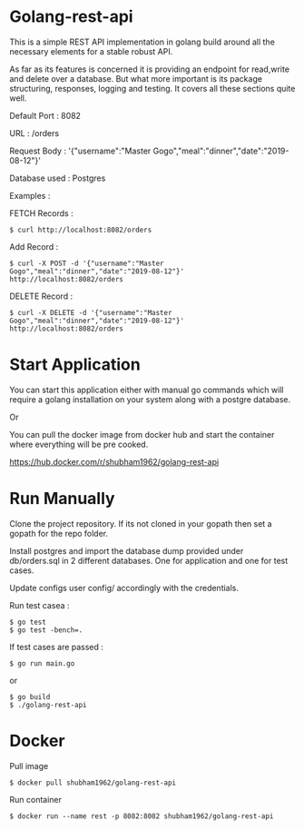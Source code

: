 # Golang-rest-api

This is a simple REST API implementation in golang build around all the necessary elements for a stable robust API. 

As far as its features is concerned it is providing an endpoint for read,write and delete over a database. But what more important is its package structuring, responses, logging and testing. It covers all these sections quite well.


Default Port : 8082

URL          : /orders

Request Body : '{"username":"Master Gogo","meal":"dinner","date":"2019-08-12"}'

Database used : Postgres

Examples :

FETCH Records : 

    $ curl http://localhost:8082/orders
  
Add Record    : 

    $ curl -X POST -d '{"username":"Master Gogo","meal":"dinner","date":"2019-08-12"}' http://localhost:8082/orders
  
DELETE Record : 

    $ curl -X DELETE -d '{"username":"Master Gogo","meal":"dinner","date":"2019-08-12"}' http://localhost:8082/orders


# Start Application

You can start this application either with manual go commands which will require a golang installation on your system along with a postgre database.

Or

You can pull the docker image from docker hub and start the container where everything will be pre cooked.

https://hub.docker.com/r/shubham1962/golang-rest-api

# Run Manually
Clone the project repository. If its not cloned in your gopath then set a gopath for the repo folder.

Install postgres and import the database dump provided under db/orders.sql in 2 different databases. One for application and one for test cases.

Update configs user config/ accordingly with the credentials. 

Run test casea : 

    $ go test 
    $ go test -bench=.

If test cases are passed :

    $ go run main.go
    
or

    $ go build
    $ ./golang-rest-api
              
              
# Docker

  Pull image
  
    $ docker pull shubham1962/golang-rest-api

  Run container
  
    $ docker run --name rest -p 8082:8082 shubham1962/golang-rest-api

